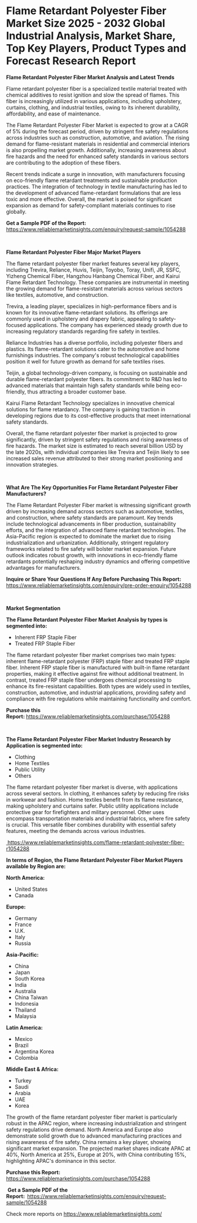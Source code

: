 <p><h1>Flame Retardant Polyester Fiber Market Size 2025 - 2032 Global Industrial Analysis, Market Share, Top Key Players, Product Types and Forecast Research Report</h1></p><p><strong>Flame Retardant Polyester Fiber Market Analysis and Latest Trends</strong></p>
<p><p>Flame retardant polyester fiber is a specialized textile material treated with chemical additives to resist ignition and slow the spread of flames. This fiber is increasingly utilized in various applications, including upholstery, curtains, clothing, and industrial textiles, owing to its inherent durability, affordability, and ease of maintenance. </p><p>The Flame Retardant Polyester Fiber Market is expected to grow at a CAGR of 5% during the forecast period, driven by stringent fire safety regulations across industries such as construction, automotive, and aviation. The rising demand for flame-resistant materials in residential and commercial interiors is also propelling market growth. Additionally, increasing awareness about fire hazards and the need for enhanced safety standards in various sectors are contributing to the adoption of these fibers.</p><p>Recent trends indicate a surge in innovation, with manufacturers focusing on eco-friendly flame retardant treatments and sustainable production practices. The integration of technology in textile manufacturing has led to the development of advanced flame-retardant formulations that are less toxic and more effective. Overall, the market is poised for significant expansion as demand for safety-compliant materials continues to rise globally.</p></p>
<p><strong>Get a Sample PDF of the Report:&nbsp;</strong> <a href="https://www.reliablemarketinsights.com/enquiry/request-sample/1054288?utm_campaign=3291&utm_medium=2&utm_source=Github&utm_content=ia&utm_term=02042025&utm_id=flame-retardant-polyester-fiber">https://www.reliablemarketinsights.com/enquiry/request-sample/1054288</a></p>
<p>&nbsp;</p>
<p><strong>Flame Retardant Polyester Fiber Major Market Players</strong></p>
<p><p>The flame retardant polyester fiber market features several key players, including Trevira, Reliance, Huvis, Teijin, Toyobo, Toray, Unifi, JR, SSFC, Yizheng Chemical Fiber, Hangzhou Hanbang Chemical Fiber, and Kairui Flame Retardant Technology. These companies are instrumental in meeting the growing demand for flame-resistant materials across various sectors like textiles, automotive, and construction.</p><p>Trevira, a leading player, specializes in high-performance fibers and is known for its innovative flame-retardant solutions. Its offerings are commonly used in upholstery and drapery fabric, appealing to safety-focused applications. The company has experienced steady growth due to increasing regulatory standards regarding fire safety in textiles.</p><p>Reliance Industries has a diverse portfolio, including polyester fibers and plastics. Its flame-retardant solutions cater to the automotive and home furnishings industries. The company's robust technological capabilities position it well for future growth as demand for safe textiles rises.</p><p>Teijin, a global technology-driven company, is focusing on sustainable and durable flame-retardant polyester fibers. Its commitment to R&D has led to advanced materials that maintain high safety standards while being eco-friendly, thus attracting a broader customer base.</p><p>Kairui Flame Retardant Technology specializes in innovative chemical solutions for flame retardancy. The company is gaining traction in developing regions due to its cost-effective products that meet international safety standards.</p><p>Overall, the flame retardant polyester fiber market is projected to grow significantly, driven by stringent safety regulations and rising awareness of fire hazards. The market size is estimated to reach several billion USD by the late 2020s, with individual companies like Trevira and Teijin likely to see increased sales revenue attributed to their strong market positioning and innovation strategies.</p></p>
<p>&nbsp;</p>
<p><strong>What Are The Key Opportunities For Flame Retardant Polyester Fiber Manufacturers?</strong></p>
<p><p>The Flame Retardant Polyester Fiber market is witnessing significant growth driven by increasing demand across sectors such as automotive, textiles, and construction, where safety standards are paramount. Key trends include technological advancements in fiber production, sustainability efforts, and the integration of advanced flame retardant technologies. The Asia-Pacific region is expected to dominate the market due to rising industrialization and urbanization. Additionally, stringent regulatory frameworks related to fire safety will bolster market expansion. Future outlook indicates robust growth, with innovations in eco-friendly flame retardants potentially reshaping industry dynamics and offering competitive advantages for manufacturers.</p></p>
<p><strong>Inquire or Share Your Questions If Any Before Purchasing This Report:</strong> <a href="https://www.reliablemarketinsights.com/enquiry/pre-order-enquiry/1054288?utm_campaign=3291&utm_medium=2&utm_source=Github&utm_content=ia&utm_term=02042025&utm_id=flame-retardant-polyester-fiber">https://www.reliablemarketinsights.com/enquiry/pre-order-enquiry/1054288</a></p>
<p>&nbsp;</p>
<p><strong>Market Segmentation</strong></p>
<p><strong>The Flame Retardant Polyester Fiber Market Analysis by types is segmented into:</strong></p>
<p><ul><li>Inherent FRP Staple Fiber</li><li>Treated FRP Staple Fiber</li></ul></p>
<p><p>The flame retardant polyester fiber market comprises two main types: inherent flame-retardant polyester (FRP) staple fiber and treated FRP staple fiber. Inherent FRP staple fiber is manufactured with built-in flame retardant properties, making it effective against fire without additional treatment. In contrast, treated FRP staple fiber undergoes chemical processing to enhance its fire-resistant capabilities. Both types are widely used in textiles, construction, automotive, and industrial applications, providing safety and compliance with fire regulations while maintaining functionality and comfort.</p></p>
<p><strong>Purchase this Report:&nbsp;</strong><a href="https://www.reliablemarketinsights.com/purchase/1054288?utm_campaign=3291&utm_medium=2&utm_source=Github&utm_content=ia&utm_term=02042025&utm_id=flame-retardant-polyester-fiber">https://www.reliablemarketinsights.com/purchase/1054288</a></p>
<p>&nbsp;</p>
<p><strong>The Flame Retardant Polyester Fiber Market Industry Research by Application is segmented into:</strong></p>
<p><ul><li>Clothing</li><li>Home Textiles</li><li>Public Utility</li><li>Others</li></ul></p>
<p><p>The flame retardant polyester fiber market is diverse, with applications across several sectors. In clothing, it enhances safety by reducing fire risks in workwear and fashion. Home textiles benefit from its flame resistance, making upholstery and curtains safer. Public utility applications include protective gear for firefighters and military personnel. Other uses encompass transportation materials and industrial fabrics, where fire safety is crucial. This versatile fiber combines durability with essential safety features, meeting the demands across various industries.</p></p>
<p><a href="https://www.reliablemarketinsights.com/flame-retardant-polyester-fiber-r1054288?utm_campaign=3291&utm_medium=2&utm_source=Github&utm_content=ia&utm_term=02042025&utm_id=flame-retardant-polyester-fiber">&nbsp;https://www.reliablemarketinsights.com/flame-retardant-polyester-fiber-r1054288</a></p>
<p><strong>In terms of Region, the Flame Retardant Polyester Fiber Market Players available by Region are:</strong></p>
<p>
    <p> <strong> North America: </strong>
        <ul>
            <li>United States</li>
            <li>Canada</li>
        </ul>
        </p> 
    <p> <strong> Europe: </strong>
        <ul>
            <li>Germany</li>
            <li>France</li>
            <li>U.K.</li>
            <li>Italy</li>
            <li>Russia</li>
        </ul>
        </p> 
    <p> <strong> Asia-Pacific: </strong>
        <ul>
            <li>China</li>
            <li>Japan</li>
            <li>South Korea</li>
            <li>India</li>
            <li>Australia</li>
            <li>China Taiwan</li>
            <li>Indonesia</li>
            <li>Thailand</li>
            <li>Malaysia</li>
        </ul>
        </p> 
    <p> <strong> Latin America: </strong>
        <ul>
            <li>Mexico</li>
            <li>Brazil</li>
            <li>Argentina Korea</li>
            <li>Colombia</li>
        </ul>
        </p> 
    <p> <strong> Middle East & Africa: </strong>
        <ul>
            <li>Turkey</li>
            <li>Saudi</li>
            <li>Arabia</li>
            <li>UAE</li>
            <li>Korea</li>
        </ul>
    </p>
    </p>
<p><p>The growth of the flame retardant polyester fiber market is particularly robust in the APAC region, where increasing industrialization and stringent safety regulations drive demand. North America and Europe also demonstrate solid growth due to advanced manufacturing practices and rising awareness of fire safety. China remains a key player, showing significant market expansion. The projected market shares indicate APAC at 40%, North America at 25%, Europe at 20%, with China contributing 15%, highlighting APAC's dominance in this sector.</p></p>
<p><strong>Purchase this Report: </strong><a href="https://www.reliablemarketinsights.com/purchase/1054288?utm_campaign=3291&utm_medium=2&utm_source=Github&utm_content=ia&utm_term=02042025&utm_id=flame-retardant-polyester-fiber">https://www.reliablemarketinsights.com/purchase/1054288</a></p>
<p>&nbsp;<strong>Get a Sample PDF of the Report:&nbsp;&nbsp;</strong><a href="https://www.reliablemarketinsights.com/enquiry/request-sample/1054288?utm_campaign=3291&utm_medium=2&utm_source=Github&utm_content=ia&utm_term=02042025&utm_id=flame-retardant-polyester-fiber">https://www.reliablemarketinsights.com/enquiry/request-sample/1054288</a></p>
<p><strong></strong></p>
<p>Check more reports on <a href="https://www.reliablemarketinsights.com/?utm_campaign=3291&utm_medium=2&utm_source=Github&utm_content=ia&utm_term=02042025&utm_id=flame-retardant-polyester-fiber">https://www.reliablemarketinsights.com/</a></p>